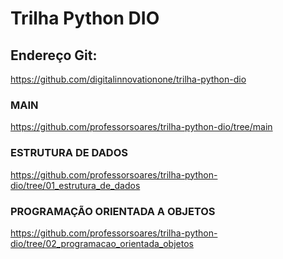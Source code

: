 # Trilha Python DIO

## Endereço Git: 
https://github.com/digitalinnovationone/trilha-python-dio


### MAIN
https://github.com/professorsoares/trilha-python-dio/tree/main

### ESTRUTURA DE DADOS
https://github.com/professorsoares/trilha-python-dio/tree/01_estrutura_de_dados

### PROGRAMAÇÃO ORIENTADA A OBJETOS
https://github.com/professorsoares/trilha-python-dio/tree/02_programacao_orientada_objetos
